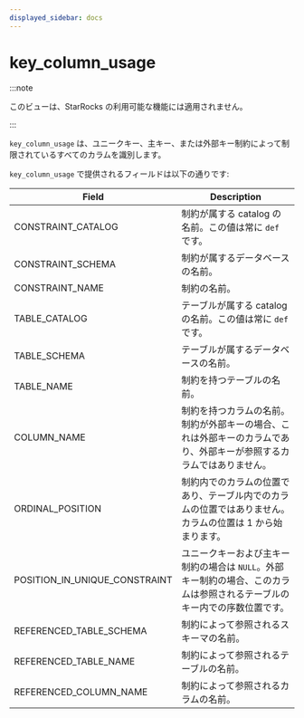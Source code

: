 ```yaml
---
displayed_sidebar: docs
---
```


# key_column_usage

:::note

このビューは、StarRocks の利用可能な機能には適用されません。

:::

`key_column_usage` は、ユニークキー、主キー、または外部キー制約によって制限されているすべてのカラムを識別します。

`key_column_usage` で提供されるフィールドは以下の通りです:

| **Field**                     | **Description**                                              |
| ----------------------------- | ------------------------------------------------------------ |
| CONSTRAINT_CATALOG            | 制約が属する catalog の名前。この値は常に `def` です。 |
| CONSTRAINT_SCHEMA             | 制約が属するデータベースの名前。    |
| CONSTRAINT_NAME               | 制約の名前。                                  |
| TABLE_CATALOG                 | テーブルが属する catalog の名前。この値は常に `def` です。 |
| TABLE_SCHEMA                  | テーブルが属するデータベースの名前。         |
| TABLE_NAME                    | 制約を持つテーブルの名前。               |
| COLUMN_NAME                   | 制約を持つカラムの名前。制約が外部キーの場合、これは外部キーのカラムであり、外部キーが参照するカラムではありません。 |
| ORDINAL_POSITION              | 制約内でのカラムの位置であり、テーブル内でのカラムの位置ではありません。カラムの位置は 1 から始まります。 |
| POSITION_IN_UNIQUE_CONSTRAINT | ユニークキーおよび主キー制約の場合は `NULL`。外部キー制約の場合、このカラムは参照されるテーブルのキー内での序数位置です。 |
| REFERENCED_TABLE_SCHEMA       | 制約によって参照されるスキーマの名前。         |
| REFERENCED_TABLE_NAME         | 制約によって参照されるテーブルの名前。          |
| REFERENCED_COLUMN_NAME        | 制約によって参照されるカラムの名前。         |